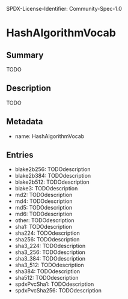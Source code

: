 SPDX-License-Identifier: Community-Spec-1.0

# HashAlgorithmVocab

## Summary

TODO

## Description

TODO

## Metadata

- name: HashAlgorithmVocab

## Entries

- blake2b256: TODOdescription
- blake2b384: TODOdescription
- blake2b512: TODOdescription
- blake3: TODOdescription
- md2: TODOdescription
- md4: TODOdescription
- md5: TODOdescription
- md6: TODOdescription
- other: TODOdescription
- sha1: TODOdescription
- sha224: TODOdescription
- sha256: TODOdescription
- sha3_224: TODOdescription
- sha3_256: TODOdescription
- sha3_384: TODOdescription
- sha3_512: TODOdescription
- sha384: TODOdescription
- sha512: TODOdescription
- spdxPvcSha1: TODOdescription
- spdxPvcSha256: TODOdescription

